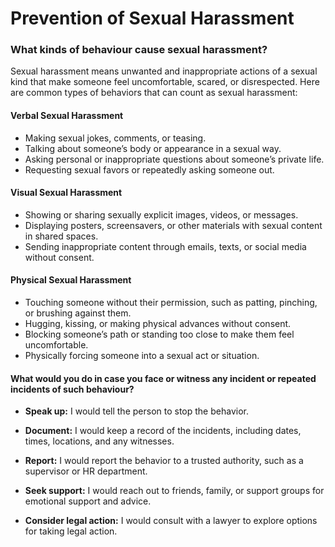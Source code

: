 
# Prevention of Sexual Harassment

### What kinds of behaviour cause sexual harassment?


Sexual harassment means unwanted and inappropriate actions of a sexual kind that make someone feel uncomfortable, scared, or disrespected. Here are common types of behaviors that can count as sexual harassment:

#### Verbal Sexual Harassment

* Making sexual jokes, comments, or teasing.
* Talking about someone’s body or appearance in a sexual way.
* Asking personal or inappropriate questions about someone’s private life.
* Requesting sexual favors or repeatedly asking someone out.

#### Visual Sexual Harassment

* Showing or sharing sexually explicit images, videos, or messages.
* Displaying posters, screensavers, or other materials with sexual content in shared spaces.
* Sending inappropriate content through emails, texts, or social media without consent.

#### Physical Sexual Harassment
* Touching someone without their permission, such as patting, pinching, or brushing against them.
* Hugging, kissing, or making physical advances without consent.
* Blocking someone’s path or standing too close to make them feel uncomfortable.
* Physically forcing someone into a sexual act or situation.



#### What would you do in case you face or witness any incident or repeated incidents of such behaviour?

* **Speak up:** I would tell the person to stop the behavior.
* **Document:** I would keep a record of the incidents, including dates, times, locations, and any witnesses.

* **Report:** I would report the behavior to a trusted authority, such as a supervisor or HR department.

* **Seek support:** I would reach out to friends, family, or support groups for emotional support and advice.

* **Consider legal action:** I would consult with a lawyer to explore options for taking legal action.
